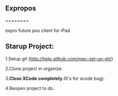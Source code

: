 ## Expropos
========

expro future pos client for iPad

## Starup Project:

1.Setup git (http://help.github.com/mac-set-up-git/)

2.Clone project in organize.

3.**Close XCode completely**.(It's for xcode bug).

4.Reopen project to do.